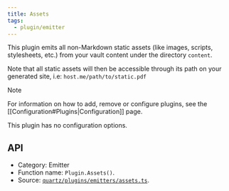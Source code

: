 ```yaml
---
title: Assets
tags:
  - plugin/emitter
---
```


This plugin emits all non-Markdown static assets (like images, scripts, stylesheets, etc.) from your vault content under the directory `content`.

Note that all static assets will then be accessible through its path on your generated site, i.e: `host.me/path/to/static.pdf`

> [!note]
> For information on how to add, remove or configure plugins, see the [[Configuration#Plugins|Configuration]] page.

This plugin has no configuration options.

## API

- Category: Emitter
- Function name: `Plugin.Assets()`.
- Source: [`quartz/plugins/emitters/assets.ts`](https://github.com/jackyzha0/quartz/blob/v4/quartz/plugins/emitters/assets.ts).
